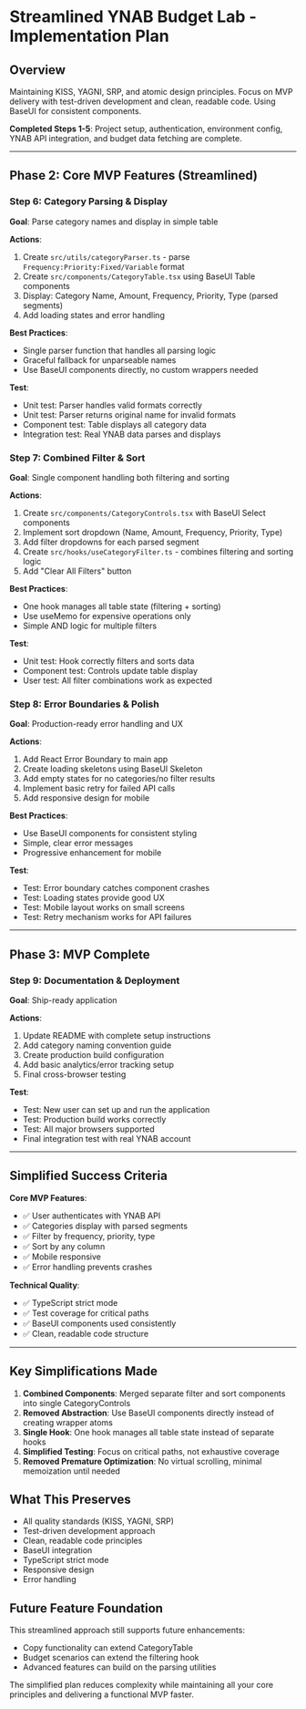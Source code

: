 # Streamlined YNAB Budget Lab - Implementation Plan

## Overview

Maintaining KISS, YAGNI, SRP, and atomic design principles. Focus on MVP delivery with test-driven development and clean, readable code. Using BaseUI for consistent components.

**Completed Steps 1-5**: Project setup, authentication, environment config, YNAB API integration, and budget data fetching are complete.

---

## Phase 2: Core MVP Features (Streamlined)

### Step 6: Category Parsing & Display

**Goal**: Parse category names and display in simple table

**Actions**:
1. Create `src/utils/categoryParser.ts` - parse `Frequency:Priority:Fixed/Variable` format
2. Create `src/components/CategoryTable.tsx` using BaseUI Table components
3. Display: Category Name, Amount, Frequency, Priority, Type (parsed segments)
4. Add loading states and error handling

**Best Practices**:
- Single parser function that handles all parsing logic
- Graceful fallback for unparseable names
- Use BaseUI components directly, no custom wrappers needed

**Test**:
- Unit test: Parser handles valid formats correctly
- Unit test: Parser returns original name for invalid formats
- Component test: Table displays all category data
- Integration test: Real YNAB data parses and displays

### Step 7: Combined Filter & Sort

**Goal**: Single component handling both filtering and sorting

**Actions**:
1. Create `src/components/CategoryControls.tsx` with BaseUI Select components
2. Implement sort dropdown (Name, Amount, Frequency, Priority, Type)
3. Add filter dropdowns for each parsed segment
4. Create `src/hooks/useCategoryFilter.ts` - combines filtering and sorting logic
5. Add "Clear All Filters" button

**Best Practices**:
- One hook manages all table state (filtering + sorting)
- Use useMemo for expensive operations only
- Simple AND logic for multiple filters

**Test**:
- Unit test: Hook correctly filters and sorts data
- Component test: Controls update table display
- User test: All filter combinations work as expected

### Step 8: Error Boundaries & Polish

**Goal**: Production-ready error handling and UX

**Actions**:
1. Add React Error Boundary to main app
2. Create loading skeletons using BaseUI Skeleton
3. Add empty states for no categories/no filter results
4. Implement basic retry for failed API calls
5. Add responsive design for mobile

**Best Practices**:
- Use BaseUI components for consistent styling
- Simple, clear error messages
- Progressive enhancement for mobile

**Test**:
- Test: Error boundary catches component crashes
- Test: Loading states provide good UX
- Test: Mobile layout works on small screens
- Test: Retry mechanism works for API failures

---

## Phase 3: MVP Complete

### Step 9: Documentation & Deployment

**Goal**: Ship-ready application

**Actions**:
1. Update README with complete setup instructions
2. Add category naming convention guide
3. Create production build configuration
4. Add basic analytics/error tracking setup
5. Final cross-browser testing

**Test**:
- Test: New user can set up and run the application
- Test: Production build works correctly
- Test: All major browsers supported
- Final integration test with real YNAB account

---

## Simplified Success Criteria

**Core MVP Features**:
- ✅ User authenticates with YNAB API
- ✅ Categories display with parsed segments
- ✅ Filter by frequency, priority, type
- ✅ Sort by any column
- ✅ Mobile responsive
- ✅ Error handling prevents crashes

**Technical Quality**:
- ✅ TypeScript strict mode
- ✅ Test coverage for critical paths
- ✅ BaseUI components used consistently
- ✅ Clean, readable code structure

---

## Key Simplifications Made

1. **Combined Components**: Merged separate filter and sort components into single CategoryControls
2. **Removed Abstraction**: Use BaseUI components directly instead of creating wrapper atoms
3. **Single Hook**: One hook manages all table state instead of separate hooks
4. **Simplified Testing**: Focus on critical paths, not exhaustive coverage
5. **Removed Premature Optimization**: No virtual scrolling, minimal memoization until needed

## What This Preserves

- All quality standards (KISS, YAGNI, SRP)
- Test-driven development approach  
- Clean, readable code principles
- BaseUI integration
- TypeScript strict mode
- Responsive design
- Error handling

## Future Feature Foundation

This streamlined approach still supports future enhancements:
- Copy functionality can extend CategoryTable
- Budget scenarios can extend the filtering hook
- Advanced features can build on the parsing utilities

The simplified plan reduces complexity while maintaining all your core principles and delivering a functional MVP faster.